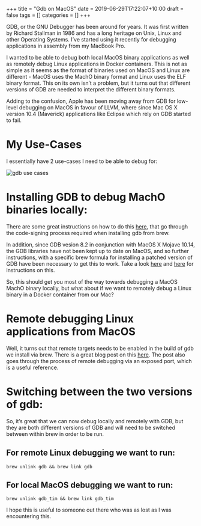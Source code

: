 +++
title = "Gdb on MacOS"
date = 2019-06-29T17:22:07+10:00
draft = false
tags = []
categories = []
+++

GDB, or the GNU Debugger has been around for years. It was first written by Richard Stallman in 1986 and has a long heritage on Unix, Linux and other Operating Systems. I’ve started using it recently for debugging applications in assembly from my MacBook Pro.

I wanted to be able to debug both local MacOS binary applications as well as remotely debug Linux applications in Docker containers. This is not as simple as it seems as the format of binaries used on MacOS and Linux are different - MacOS uses the MachO binary format and Linux uses the ELF binary format. This on its own isn’t a problem, but it turns out that different versions of GDB are needed to interpret the different binary formats.

Adding to the confusion, Apple has been moving away from GDB for low-level debugging on MacOS in favour of LLVM, where since Mac OS X version 10.4 (Maverick) applications like Eclipse which rely on GDB started to fail.

# My Use-Cases

I essentially have 2 use-cases I need to be able to debug for:

![gdb use cases](https://blog.seso.io/img/gdb.drawio.png)

# Installing GDB to debug MachO binaries locally:

There are some great instructions on how to do this [here](https://www.ics.uci.edu/~pattis/common/handouts/macmingweclipse/allexperimental/mac-gdb-install.html), that go through the code-signing process required when installing gdb from brew.

In addition, since GDB vesion 8.2 in conjunction with MacOS X Mojave 10.14, the GDB libraries have not been kept up to date on MacOS, and so further instructions, with a specific brew formula for installing a patched version of GDB have been necessary to get this to work. Take a look [here](https://stackoverflow.com/a/53586598/512965) and [here](https://raw.githubusercontent.com/timotheecour/homebrew-timutil/master/gdb_tim.rb) for instructions on this.

So, this should get you most of the way towards debugging a MacOS MachO binary locally, but what about if we want to remotely debug a Linux binary in a Docker container from our Mac?

# Remote debugging Linux applications from MacOS

Well, it turns out that remote targets needs to be enabled in the build of gdb we install via brew. There is a great blog post on this [here](http://tomszilagyi.github.io/2018/03/Remote-gdb-with-stl-pp). The post also goes through the process of remote debugging via an exposed port, which is a useful reference.

# Switching between the two versions of gdb:

So, it’s great that we can now debug locally and remotely with GDB, but they are both different versions of GDB and will need to be switched between within brew in order to be run.

## For remote Linux debugging we want to run:

```
brew unlink gdb && brew link gdb
```

## For local MacOS debugging we want to run:

```
brew unlink gdb_tim && brew link gdb_tim
```

I hope this is useful to someone out there who was as lost as I was encountering this.
